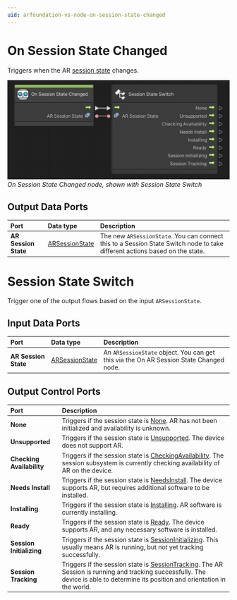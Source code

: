 ```yaml
---
uid: arfoundation-vs-node-on-session-state-changed
---
```

# On Session State Changed

Triggers when the AR [session state](xref:arfoundation-session#session-state) changes.

![On Session State Changed](../../images/visual-scripting/vs-on-session-state-changed.png)<br/>*On Session State Changed node, shown with Session State Switch*

## Output Data Ports

| Port | Data type | Description |
| :--- | :-------- | :---------- |
| **AR Session State** | [ARSessionState](xref:UnityEngine.XR.ARFoundation.ARSessionState) | The new `ARSessionState`. You can connect this to a Session State Switch node to take different actions based on the state. |

# Session State Switch

Trigger one of the output flows based on the input `ARSessionState`.

## Input Data Ports

| Port | Data type | Description |
| :--- | :-------- | :---------- |
| **AR Session State** | [ARSessionState](xref:UnityEngine.XR.ARFoundation.ARSessionState) | An `ARSessionState` object. You can get this via the On AR Session State Changed node. |

## Output Control Ports

| Port | Description |
| :--- | :---------- |
| **None** | Triggers if the session state is [None](xref:UnityEngine.XR.ARFoundation.ARSessionState.None). AR has not been initialized and availability is unknown. |
| **Unsupported** | Triggers if the session state is [Unsupported](xref:UnityEngine.XR.ARFoundation.ARSessionState.Unsupported). The device does not support AR. |
| **Checking Availability** | Triggers if the session state is [CheckingAvailability](xref:UnityEngine.XR.ARFoundation.ARSessionState.CheckingAvailability). The session subsystem is currently checking availability of AR on the device. |
| **Needs Install** | Triggers if the session state is [NeedsInstall](xref:UnityEngine.XR.ARFoundation.ARSessionState.NeedsInstall). The device supports AR, but requires additional software to be installed. |
| **Installing** | Triggers if the session state is [Installing](xref:UnityEngine.XR.ARFoundation.ARSessionState.Installing). AR software is currently installing. |
| **Ready** | Triggers if the session state is [Ready](xref:UnityEngine.XR.ARFoundation.ARSessionState.Ready). The device supports AR, and any necessary software is installed. |
| **Session Initializing** | Triggers if the session state is [SessionInitializing](xref:UnityEngine.XR.ARFoundation.ARSessionState.SessionInitializing). This usually means AR is running, but not yet tracking successfully. |
| **Session Tracking** | Triggers if the session state is [SessionTracking](xref:UnityEngine.XR.ARFoundation.ARSessionState.SessionTracking). The AR Session is running and tracking successfully. The device is able to determine its position and orientation in the world. |
